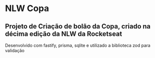 # NLW Copa

## Projeto de Criação de bolão da Copa, criado na décima edição da NLW da Rocketseat

Desenvolvido com fastify, prisma, sqlite e utilizado a biblioteca zod para validação 
